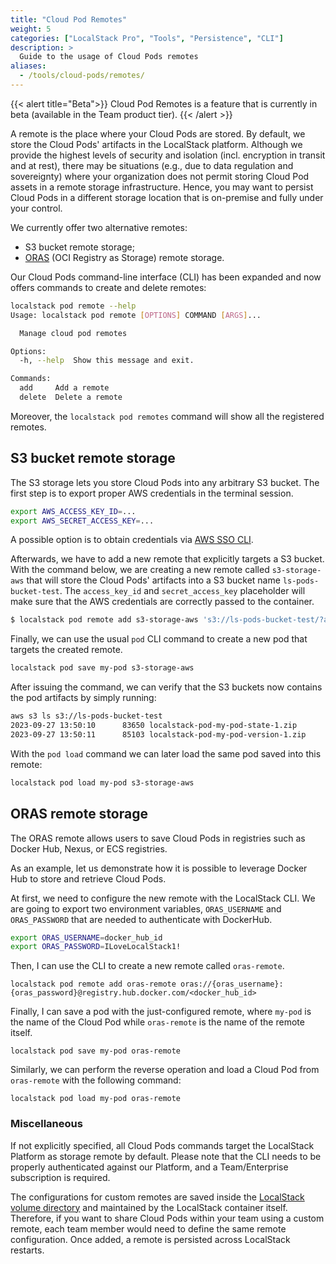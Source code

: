 ```yaml
---
title: "Cloud Pod Remotes"
weight: 5
categories: ["LocalStack Pro", "Tools", "Persistence", "CLI"]
description: >
  Guide to the usage of Cloud Pods remotes
aliases:
  - /tools/cloud-pods/remotes/
---
```


{{< alert title="Beta">}}
Cloud Pod Remotes is a feature that is currently in beta (available in the Team product tier).
{{< /alert >}}

A remote is the place where your Cloud Pods are stored.
By default, we store the Cloud Pods' artifacts in the LocalStack platform.
Although we provide the highest levels of security and isolation (incl. encryption in transit and at rest), there may be situations (e.g., due to data regulation and sovereignty) where your organization does not permit storing Cloud Pod assets in a remote storage infrastructure. 
Hence, you may want to persist Cloud Pods in a different storage location that is on-premise and fully under your control.

We currently offer two alternative remotes:
- S3 bucket remote storage;
- [ORAS](https://oras.land/) (OCI Registry as Storage) remote storage.

Our Cloud Pods command-line interface (CLI) has been expanded and now offers commands to create and delete remotes:

```bash
localstack pod remote --help
Usage: localstack pod remote [OPTIONS] COMMAND [ARGS]...

  Manage cloud pod remotes

Options:
  -h, --help  Show this message and exit.

Commands:
  add     Add a remote
  delete  Delete a remote
```

Moreover, the `localstack pod remotes` command will show all the registered remotes.

## S3 bucket remote storage
The S3 storage lets you store Cloud Pods into any arbitrary S3 bucket.
The first step is to export proper AWS credentials in the terminal session.

```bash
export AWS_ACCESS_KEY_ID=...
export AWS_SECRET_ACCESS_KEY=...
```

A possible option is to obtain credentials via [AWS SSO CLI](https://github.com/synfinatic/aws-sso-cli).

Afterwards, we have to add a new remote that explicitly targets a S3 bucket.
With the command below, we are creating a new remote called `s3-storage-aws` that will store the Cloud Pods' artifacts into a S3 bucket name `ls-pods-bucket-test`.
The `access_key_id` and `secret_access_key` placeholder will make sure that the AWS credentials are correctly passed to the container.

```bash
$ localstack pod remote add s3-storage-aws 's3://ls-pods-bucket-test/?access_key_id={access_key_id}&secret_access_key={secret_access_key}'
```

Finally, we can use the usual `pod` CLI command to create a new pod that targets the created remote.

```bash
localstack pod save my-pod s3-storage-aws
```

After issuing the command, we can verify that the S3 buckets now contains the pod artifacts by simply running:

```bash
aws s3 ls s3://ls-pods-bucket-test
2023-09-27 13:50:10      83650 localstack-pod-my-pod-state-1.zip
2023-09-27 13:50:11      85103 localstack-pod-my-pod-version-1.zip
```

With the `pod load` command we can later load the same pod saved into this remote:

```bash
localstack pod load my-pod s3-storage-aws
```

## ORAS remote storage
The ORAS remote allows users to save Cloud Pods in registries such as Docker Hub, Nexus, or ECS registries.

As an example, let us demonstrate how it is possible to leverage Docker Hub to store and retrieve Cloud Pods.

At first, we need to configure the new remote with the LocalStack CLI.
We are going to export two environment variables, `ORAS_USERNAME` and `ORAS_PASSWORD` that are needed to authenticate with DockerHub.

```bash
export ORAS_USERNAME=docker_hub_id
export ORAS_PASSWORD=ILoveLocalStack1!
```

Then, I can use the CLI to create a new remote called `oras-remote`.

```shell
localstack pod remote add oras-remote oras://{oras_username}:{oras_password}@registry.hub.docker.com/<docker_hub_id>
```

Finally, I can save a pod with the just-configured remote, where `my-pod` is the name of the Cloud Pod while `oras-remote` is the name of the remote itself.

```shell
localstack pod save my-pod oras-remote
```

Similarly, we can perform the reverse operation and load a Cloud Pod from `oras-remote` with the following command:

```shell
localstack pod load my-pod oras-remote
```

### Miscellaneous
If not explicitly specified, all Cloud Pods commands target the LocalStack Platform as storage remote by default. 
Please note that the CLI needs to be properly authenticated against our Platform, and a Team/Enterprise subscription is required.

The configurations for custom remotes are saved inside the [LocalStack volume directory](https://docs.localstack.cloud/references/filesystem/#localstack-volume-directory) and maintained by the LocalStack container itself.
Therefore, if you want to share Cloud Pods within your team using a custom remote, each team member would need to define the same remote configuration.
Once added, a remote is persisted across LocalStack restarts.